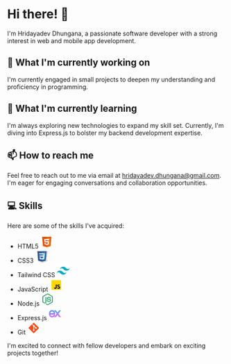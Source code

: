 # Hi there! 👋

I'm Hridayadev Dhungana, a passionate software developer with a strong interest in web and mobile app development.

## 🔭 What I'm currently working on

I'm currently engaged in small projects to deepen my understanding and proficiency in programming.

## 🌱 What I'm currently learning

I'm always exploring new technologies to expand my skill set. Currently, I'm diving into Express.js to bolster my backend development expertise.

## 📫 How to reach me

Feel free to reach out to me via email at hridayadev.dhungana@gmail.com. I'm eager for engaging conversations and collaboration opportunities.

## 💻 Skills

Here are some of the skills I've acquired:

- HTML5 <img src="html.png" alt="HTML5" width="30" height="30">
- CSS3 <img src="css.png" alt="CSS3" width="30" height="30">
- Tailwind CSS <img src="tailwind.png" alt="Tailwind CSS" width="30" height="30">
- JavaScript <img src="js.png" alt="JavaScript" width="30" height="30">
- Node.js <img src="node.png" alt="Node.js" width="30" height="30">
- Express.js <img src="express.png" alt="Express.js" width="30" height="30">
- Git <img src="git.png" alt="Git" width="30" height="30">

I'm excited to connect with fellow developers and embark on exciting projects together!

